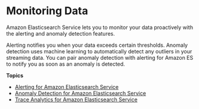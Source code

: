 # Monitoring Data<a name="monitoring-data"></a>

Amazon Elasticsearch Service lets you to monitor your data proactively with the alerting and anomaly detection features\.

Alerting notifies you when your data exceeds certain thresholds\. Anomaly detection uses machine learning to automatically detect any outliers in your streaming data\. You can pair anomaly detection with alerting for Amazon ES to notify you as soon as an anomaly is detected\. 

**Topics**
+ [Alerting for Amazon Elasticsearch Service](alerting.md)
+ [Anomaly Detection for Amazon Elasticsearch Service](ad.md)
+ [Trace Analytics for Amazon Elasticsearch Service](trace-analytics.md)